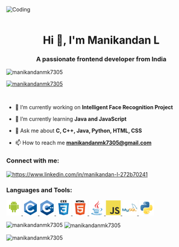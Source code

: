 <div style="display:flex;flex-direction:column"><div paddings="20px"></div>
<img paddings="50px" align="center" alt="Coding" src="https://github.com/manikandanmk7305/manikandanmk7305/assets/128012731/2d07d992-b458-40e1-babf-3f4d1f116ff3"><br>
</div>
  <h1 align="center">Hi 👋, I'm Manikandan L</h1>
<h3 align="center">A passionate frontend developer from India</h3>
<p align="left"> <img src="https://komarev.com/ghpvc/?username=manikandanmk7305&label=Profile%20views&color=0e75b6&style=flat" alt="manikandanmk7305" /> </p>

<p align="left"> <a href="https://github.com/ryo-ma/github-profile-trophy"><img src="https://github-profile-trophy.vercel.app/?username=manikandanmk7305" alt="manikandanmk7305" /></a> </p>

<p align="left"> <a href="https://twitter.com/" target="blank"><img src="https://img.shields.io/twitter/follow/?logo=twitter&style=for-the-badge" alt="" /></a> </p>

- 🔭 I’m currently working on **Intelligent Face Recognition Project**

- 🌱 I’m currently learning **Java and JavaScript**

- 💬 Ask me about **C, C++, Java, Python, HTML, CSS**

- 📫 How to reach me **manikandanmk7305@gmail.com**

<h3 align="left">Connect with me:</h3>
<p align="left">
<a href="https://linkedin.com/in/https://www.linkedin.com/in/manikandan-l-272b70241" target="blank"><img align="center" src="https://raw.githubusercontent.com/rahuldkjain/github-profile-readme-generator/master/src/images/icons/Social/linked-in-alt.svg" alt="https://www.linkedin.com/in/manikandan-l-272b70241" height="30" width="40" /></a>
</p>

<h3 align="left">Languages and Tools:</h3>
<p align="left"> <a href="https://developer.android.com" target="_blank" rel="noreferrer"> <img src="https://raw.githubusercontent.com/devicons/devicon/master/icons/android/android-original-wordmark.svg" alt="android" width="40" height="40"/> </a> <a href="https://www.cprogramming.com/" target="_blank" rel="noreferrer"> <img src="https://raw.githubusercontent.com/devicons/devicon/master/icons/c/c-original.svg" alt="c" width="40" height="40"/> </a> <a href="https://www.w3schools.com/cpp/" target="_blank" rel="noreferrer"> <img src="https://raw.githubusercontent.com/devicons/devicon/master/icons/cplusplus/cplusplus-original.svg" alt="cplusplus" width="40" height="40"/> </a> <a href="https://www.w3schools.com/css/" target="_blank" rel="noreferrer"> <img src="https://raw.githubusercontent.com/devicons/devicon/master/icons/css3/css3-original-wordmark.svg" alt="css3" width="40" height="40"/> </a> <a href="https://www.w3.org/html/" target="_blank" rel="noreferrer"> <img src="https://raw.githubusercontent.com/devicons/devicon/master/icons/html5/html5-original-wordmark.svg" alt="html5" width="40" height="40"/> </a> <a href="https://www.java.com" target="_blank" rel="noreferrer"> <img src="https://raw.githubusercontent.com/devicons/devicon/master/icons/java/java-original.svg" alt="java" width="40" height="40"/> </a> <a href="https://developer.mozilla.org/en-US/docs/Web/JavaScript" target="_blank" rel="noreferrer"> <img src="https://raw.githubusercontent.com/devicons/devicon/master/icons/javascript/javascript-original.svg" alt="javascript" width="40" height="40"/> </a> <a href="https://www.mysql.com/" target="_blank" rel="noreferrer"> <img src="https://raw.githubusercontent.com/devicons/devicon/master/icons/mysql/mysql-original-wordmark.svg" alt="mysql" width="40" height="40"/> </a> <a href="https://www.python.org" target="_blank" rel="noreferrer"> <img src="https://raw.githubusercontent.com/devicons/devicon/master/icons/python/python-original.svg" alt="python" width="40" height="40"/> </a> </p>

<p><img align="left" src="https://github-readme-stats.vercel.app/api/top-langs?username=manikandanmk7305&show_icons=true&locale=en&layout=compact" alt="manikandanmk7305" /></p>

<p>&nbsp;<img align="center" src="https://github-readme-stats.vercel.app/api?username=manikandanmk7305&show_icons=true&locale=en" alt="manikandanmk7305" /></p>

<p><img align="center" src="https://github-readme-streak-stats.herokuapp.com/?user=manikandanmk7305&" alt="manikandanmk7305" /></p>
